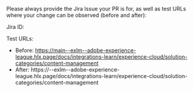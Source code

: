 Please always provide the Jira Issue your PR is for, as well as test URLs where your change can be observed (before and after):

Jira ID: 

Test URLs:

- Before: https://main--exlm--adobe-experience-league.hlx.page/docs/integrations-learn/experience-cloud/solution-categories/content-management
- After: https://<BRANCH NAME>--exlm--adobe-experience-league.hlx.page/docs/integrations-learn/experience-cloud/solution-categories/content-management
